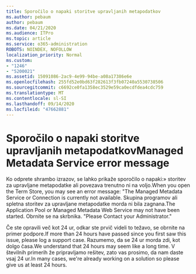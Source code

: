```yaml
---
title: Sporočilo o napaki storitve upravljanih metapodatkov
ms.author: pebaum
author: pebaum
ms.date: 04/21/2020
ms.audience: ITPro
ms.topic: article
ms.service: o365-administration
ROBOTS: NOINDEX, NOFOLLOW
localization_priority: Normal
ms.custom:
- "1246"
- "5200021"
ms.assetid: 15091086-2ac9-4e99-94be-a08a17386e6e
ms.openlocfilehash: 255fd52e0bd63f282613f3fb07240a5530738506
ms.sourcegitcommit: c6692ce0fa1358ec3529e59ca0ecdfdea4cdc759
ms.translationtype: MT
ms.contentlocale: sl-SI
ms.lasthandoff: 09/14/2020
ms.locfileid: "47662881"
---
```

# <a name="managed-metadata-service-error-message"></a><span data-ttu-id="e4ad0-102">Sporočilo o napaki storitve upravljanih metapodatkov</span><span class="sxs-lookup"><span data-stu-id="e4ad0-102">Managed Metadata Service error message</span></span>

<span data-ttu-id="e4ad0-103">Ko odprete shrambo izrazov, se lahko prikaže sporočilo o napaki:» storitev za upravljane metapodatke ali povezava trenutno ni na voljo.</span><span class="sxs-lookup"><span data-stu-id="e4ad0-103">When you open the Term Store, you may see an error message: "The Managed Metadata Service or Connection is currently not available.</span></span> <span data-ttu-id="e4ad0-104">Skupina programov ali spletna storitev za upravljane metapodatke morda ni bila zagnana.</span><span class="sxs-lookup"><span data-stu-id="e4ad0-104">The Application Pool or Managed Metadata Web Service may not have been started.</span></span> <span data-ttu-id="e4ad0-105">Obrnite se na skrbnika. "</span><span class="sxs-lookup"><span data-stu-id="e4ad0-105">Please Contact your Administrator."</span></span>
  
<span data-ttu-id="e4ad0-106">Če ste opravili več kot 24 ur, odkar ste prvič videli to težavo, se obrnite na primer podpore.</span><span class="sxs-lookup"><span data-stu-id="e4ad0-106">If more than 24 hours have passed since you first saw this issue, please log a support case.</span></span> <span data-ttu-id="e4ad0-107">Razumemo, da se 24 ur morda zdi, kot dolgo časa.</span><span class="sxs-lookup"><span data-stu-id="e4ad0-107">We understand that 24 hours may seem like a long time.</span></span> <span data-ttu-id="e4ad0-108">V številnih primerih že pripravljamo rešitev, zato vas prosimo, da nam daste vsaj 24 ur.</span><span class="sxs-lookup"><span data-stu-id="e4ad0-108">In many cases, we're already working on a solution so please give us at least 24 hours.</span></span>
  